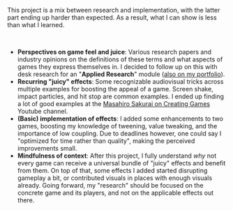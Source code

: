 This project is a mix between research and implementation, with the latter part ending up harder than expected. As a result, what I can show is less than what I learned.

&nbsp;

- **Perspectives on game feel and juice**: Various research papers and industry opinions on the definitions of these terms and what aspects of games they express themselves in. I decided to follow up on this with desk research for an "**Applied Research**" module ([also on my portfolio](/item_pages/Desk%20Research:%20Game%20Feel)).
- **Recurring "juicy" effects**: Some recognizable audiovisual tricks across multiple examples for boosting the appeal of a game. Screen shake, impact particles, and hit stop are common examples. I ended up finding a lot of good examples at the [Masahiro Sakurai on Creating Games]("https://www.youtube.com/@sora_sakurai_en") Youtube channel.
- **(Basic) implementation of effects**: I added some enhancements to two games, boosting my knowledge of tweening, value tweaking, and the importance of low coupling. Due to deadlines however, one could say I "optimized for time rather than quality", making the perceived improvements small.
- **Mindfulness of context**: After this project, I fully understand *why* not every game can receive a universal bundle of "juicy" effects and benefit from them. On top of that, some effects I added started disrupting gameplay a bit, or contributed visuals in places with enough visuals already. Going forward, my "research" should be focused on the concrete game and its players, and not on the applicable effects out there.